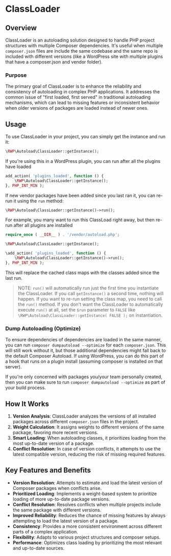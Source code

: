 # ClassLoader

## Overview

ClassLoader is an autoloading solution designed to handle PHP project structures with multiple Composer dependencies. It's useful when multiple `composer.json` files are include the same codebase and the same repo is included with different versions (like a WordPress site with multiple plugins that have a composer.json and vendor folder).

### Purpose

The primary goal of ClassLoader is to enhance the reliability and consistency of autoloading in complex PHP applications. It addresses the common issue of "first loaded, first served" in traditional autoloading mechanisms, which can lead to missing features or inconsistent behavior when older versions of packages are loaded instead of newer ones.

## Usage

To use ClassLoader in your project, you can simply get the instance and run it:

```php
\RWP\Autoload\ClassLoader::getInstance();
```

If you're using this in a WordPress plugin, you can run after all the plugins have loaded

```php
add_action( 'plugins_loaded', function () {
	\RWP\Autoload\ClassLoader::getInstance();
}, PHP_INT_MIN );
```

If new vendor packages have been added since you last ran it, you can re-run it using the `run` method:

```php
\RWP\Autoload\ClassLoader::getInstance()->run();
```

For example, you many want to run this ClassLoad right away, but then re-run after all plugins are installed

```php
require_once ( __DIR__ ) . '/vendor/autoload.php';

\RWP\Autoload\ClassLoader::getInstance();

\add_action( 'plugins_loaded', function () {
	\RWP\Autoload\ClassLoader::getInstance()->run();
}, PHP_INT_MIN );
```

This will replace the cached class maps with the classes added since the last run.

> NOTE: `run()` will automatically run just the first time you instantiate the ClassLoader. If you call `getInstance()` a second time, nothing will happen. If you want to re-run setting the class map, you need to call the `run()` method. If you don't want the ClassLoader to automatically execute `run()` at all, set the `$run` parameter to `FALSE` like `\RWP\Autoload\ClassLoader::getInstance( FALSE );` on instantiation.

### Dump Autoloading (Optimize)

To ensure dependencies of dependencies are loaded in the same manner, you can run `composer dumpautoload --optimize` for each `composer.json`. This will still work without it, but those additional dependencies might fall back to the default Composer Autoload. If using WordPress, you can do this part of a hook that runs on a plugin install (assuming composer is installed on that server).

If you're only concerned with packages you/your team personally created, then you can make sure to run `composer dumpautoload --optimize` as part of your build process.

## How It Works

1. **Version Analysis**: ClassLoader analyzes the versions of all installed packages across different `composer.json` files in the project.
2. **Weight Calculation**: It assigns weights to different versions of the same package, favoring more recent versions.
3. **Smart Loading**: When autoloading classes, it prioritizes loading from the most up-to-date version of a package.
4. **Conflict Resolution**: In case of version conflicts, it attempts to use the latest compatible version, reducing the risk of missing required features.

## Key Features and Benefits

- **Version Resolution**: Attempts to estimate and load the latest version of Composer packages when conflicts arise.
- **Prioritized Loading**: Implements a weight-based system to prioritize loading of more up-to-date package versions.
- **Conflict Resolution**: Resolves conflicts when multiple projects include the same package with different versions.
- **Improved Reliability**: Reduces the chance of missing features by always attempting to load the latest version of a package.
- **Consistency**: Provides a more consistent environment across different parts of a complex application.
- **Flexibility**: Adapts to various project structures and composer setups.
- **Performance**: Optimizes class loading by prioritizing the most relevant and up-to-date sources.